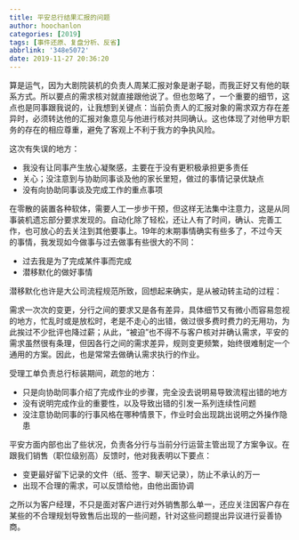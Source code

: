 ```yaml
---
title: 平安总行结果汇报的问题
author: hoochanlon
categories: [2019]
tags: [事件还原、复盘分析、反省]
abbrlink: '348e5072'
date: 2019-11-27 20:36:20
---
```


算是运气，因为大剧院装机的负责人周某汇报对象是谢子聪，而我正好又有他的联系方式。所以要点的需求核对就直接跟他说了。但也忽略了，一个重要的细节，这点也是同事跟我说的，让我想到关键点：当前负责人的汇报对象的需求双方存在差异时，必须转达他的汇报对象意见与他进行核对共同确认。这也体现了对他甲方职务的存在的相应尊重，避免了客观上不利于我方的争执风险。<!-- more -->

这次有失误的地方：

* 我没有让同事产生放心凝聚感，主要在于没有更积极承担更多责任
* 关心；没注意到与协助同事谈及他的家长里短，做过的事情记录优缺点
* 没有向协助同事谈及完成工作的重点事项

在零散的装置各种软体，需要人工一步步干预，但这样无法集中注意力，这是从同事装机遗忘部分要求发现的。自动化除了轻松，还让人有了时间，确认、完善工作，也可放心的去关注到其他要事上。19年的末期事情确实有些多了，不过今天的事情，我发现如今做事与过去做事有些很大的不同：

* 过去我是为了完成某件事而完成
* 潜移默化的做好事情

潜移默化也许是大公司流程规范所致，回想起来确实，是从被动转主动的过程：

需求一次次的变更，分行之间的要求又是各有差异，具体细节又有微小而容易忽视的地方，忙乱时或是放松时，老是不走心的出错，做过很多费时费力的无用功，为此挨过不少批评也降过薪；从此，“被迫”也不得不与客户核对并确认需求，平安的需求虽然很有条理，但因各行之间的需求差异，规则变更频繁，始终很难制定一个通用的方案。因此，也是常常去做确认需求执行的作业。

受理工单负责总行标装期间，疏忽的地方：

* 只是向协助同事介绍了完成作业的步骤，完全没去说明易导致流程出错的地方
* 没有说明完成作业的重要性，以及导致出错的引发一系列连续性问题
* 没注意协助同事的行事风格在哪种情景下，作业时会出现跳出说明之外操作隐患

平安方面内部也出了些状况，负责各分行与当前分行运营主管出现了方案争议。在跟我们销售（职位级别高）反馈时，他对我表明以下要点：

* 变更最好留下记录的文件（纸、签字、聊天记录），防止不承认的万一
* 出现不合理的需求，可以反馈给他，由他出面协调

之所以为客户经理，不只是面对客户进行对外销售那么单一，还应关注因客户存在某些的不合理规划导致售后出现的一些问题，针对这些问题提出异议进行妥善协商。
